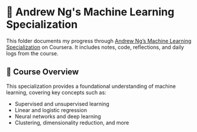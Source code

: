 # 🤖 Andrew Ng's Machine Learning Specialization

This folder documents my progress through [Andrew Ng’s Machine Learning Specialization](https://www.coursera.org/specializations/machine-learning-introduction) on Coursera. It includes notes, code, reflections, and daily logs from the course.

## 📘 Course Overview

This specialization provides a foundational understanding of machine learning, covering key concepts such as:
- Supervised and unsupervised learning
- Linear and logistic regression
- Neural networks and deep learning
- Clustering, dimensionality reduction, and more
